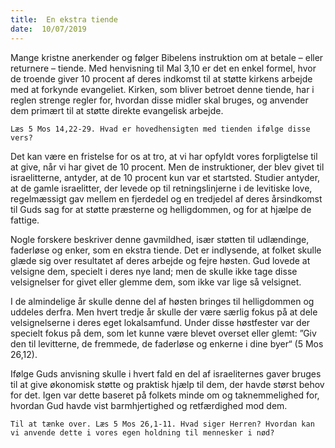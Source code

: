 ```yaml
---
title:  En ekstra tiende
date:  10/07/2019
---
```


Mange kristne anerkender og følger Bibelens instruktion om at betale – eller returnere – tiende. Med henvisning til Mal 3,10 er det en enkel formel, hvor de troende giver 10 procent af deres indkomst til at støtte kirkens arbejde med at forkynde evangeliet. Kirken, som bliver betroet denne tiende, har i reglen strenge regler for, hvordan disse midler skal bruges, og anvender dem primært til at støtte direkte evangelisk arbejde.

`Læs 5 Mos 14,22-29. Hvad er hovedhensigten med tienden ifølge disse vers?`

Det kan være en fristelse for os at tro, at vi har opfyldt vores forpligtelse til at give, når vi har givet de 10 procent. Men de instruktioner, der blev givet til israelitterne, antyder, at de 10 procent kun var et startsted. Studier antyder, at de gamle israelitter, der levede op til retningslinjerne i de levitiske love, regelmæssigt gav mellem en fjerdedel og en tredjedel af deres årsindkomst til Guds sag for at støtte præsterne og helligdommen, og for at hjælpe de fattige.

Nogle forskere beskriver denne gavmildhed, især støtten til udlændinge, faderløse og enker, som en ekstra tiende. Det er indlysende, at folket skulle glæde sig over resultatet af deres arbejde og fejre høsten. Gud lovede at velsigne dem, specielt i deres nye land; men de skulle ikke tage disse velsignelser for givet eller glemme dem, som ikke var lige så velsignet.

I de almindelige år skulle denne del af høsten bringes til helligdommen og uddeles derfra. Men hvert tredje år skulle der være særlig fokus på at dele velsignelserne i deres eget lokalsamfund. Under disse høstfester var der specielt fokus på dem, som let kunne være blevet overset eller glemt: ”Giv den til levitterne, de fremmede, de faderløse og enkerne i dine byer“ (5 Mos 26,12).

Ifølge Guds anvisning skulle i hvert fald en del af israeliternes gaver bruges til at give økonomisk støtte og praktisk hjælp til dem, der havde størst behov for det. Igen var dette baseret på folkets minde om og taknemmelighed for, hvordan Gud havde vist barmhjertighed og retfærdighed mod dem.

`Til at tænke over. Læs 5 Mos 26,1-11. Hvad siger Herren? Hvordan kan vi anvende dette i vores egen holdning til mennesker i nød?`